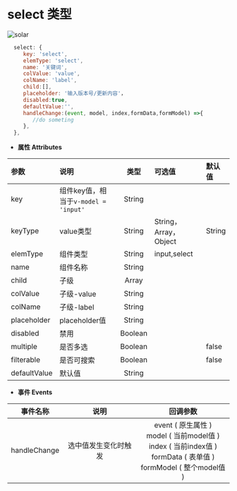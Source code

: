 # select 类型
![solar](/ui/docs/images/select.png)
``` js
  select: {
     key: 'select',
     elemType: 'select',
     name: '关键词',
     colValue: 'value',
     colName: 'label',
     child:[],
     placeholder: '输入版本号/更新内容'，
     disabled:true,
     defaultValue:'',
     handleChange:(event, model, index,formData,formModel) =>{
        //do someting
     },
  },
```
- **属性 Attributes**

| 参数        | 说明       | 类型  | 可选值  | 默认值  |
| :------------- |:-------------| :-----:| :-----|:-----|
| key  | 组件key值，相当于`v-model = 'input'` | String |  |  |
| keyType | value类型    |    String | String，Array，Object | String |
| elemType      | 组件类型      |   String | input,select |  |
| name | 组件名称      |    String |  |  |
| child | 子级    |   Array |  |  |
| colValue | 子级-value    |   String |  |  |
| colName | 子级-label    |   String |  |  |
| placeholder | placeholder值      |    String |  |  |
| disabled | 禁用      |    Boolean |  |  |
| multiple | 是否多选      |    Boolean |  | false |
| filterable | 是否可搜索      |    Boolean |  | false |
| defaultValue | 默认值    |    String |  |  |

- **事件 Events**

| 事件名称        | 说明       | 回调参数  | 
| :-------------: |:-------------:| :-----:| 
| handleChange  | 选中值发生变化时触发	 | event ( 原生属性 )<br> model ( 当前model值 )<br> index ( 当前index值 )<br> formData ( 表单值 )<br> formModel ( 整个model值 )|
